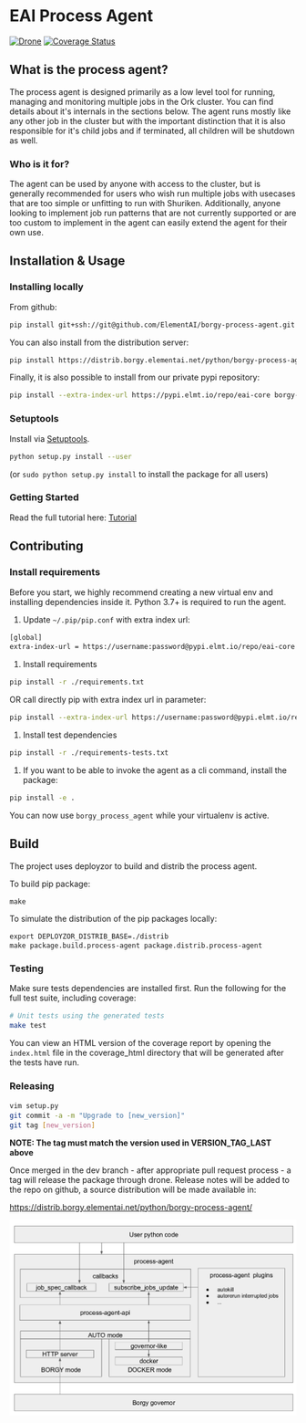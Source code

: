 # EAI Process Agent

[![Drone](https://drone.elementai.com:8443/api/badges/ElementAI/borgy-process-agent/status.svg?branch=dev)](https://drone.elementai.com:8443/ElementAI/borgy-process-agent)
[![Coverage Status](https://coveralls.io/repos/github/ElementAI/borgy-process-agent/badge.svg?branch=master&t=zqIPKC)](https://coveralls.io/github/ElementAI/borgy-process-agent)

## What is the process agent?
The process agent is designed primarily as a low level tool for running, managing and monitoring multiple jobs in the
Ork cluster. You can find details about it's internals in the sections below.
The agent runs mostly like any other job in the cluster but with the important distinction that it is also
responsible for it's child jobs and if terminated, all children will be shutdown as well.

### Who is it for?
The agent can be used by anyone with access to the cluster, but is generally recommended for users who wish
run multiple jobs with usecases that are too simple or unfitting to run with Shuriken. Additionally, anyone looking
to implement job run patterns that are not currently supported or are too custom to implement in the agent can
easily extend the agent for their own use.

## Installation & Usage

### Installing locally

From github:
```sh
pip install git+ssh://git@github.com/ElementAI/borgy-process-agent.git
```

You can also install from the distribution server:
```sh
pip install https://distrib.borgy.elementai.net/python/borgy-process-agent/borgy-process-agent-[version].tar.gz
```

Finally, it is also possible to install from our private pypi repository:

```sh
pip install --extra-index-url https://pypi.elmt.io/repo/eai-core borgy-process-agent==[version]
```

### Setuptools

Install via [Setuptools](https://pypi.python.org/pypi/setuptools).

```sh
python setup.py install --user
```
(or `sudo python setup.py install` to install the package for all users)


### Getting Started

Read the full tutorial here: [Tutorial](tutorial.md)

## Contributing

### Install requirements

Before you start, we highly recommend creating a new virtual env and installing dependencies inside it.
Python 3.7+ is required to run the agent.

1. Update `~/.pip/pip.conf` with extra index url:
```sh
[global]
extra-index-url = https://username:password@pypi.elmt.io/repo/eai-core
```
1. Install requirements
```sh
pip install -r ./requirements.txt
```
OR call directly pip with extra index url in parameter:
```sh
pip install --extra-index-url https://username:password@pypi.elmt.io/repo/eai-core -r ./requirements.txt
```
1. Install test dependencies
```sh
pip install -r ./requirements-tests.txt
```
1. If you want to be able to invoke the agent as a cli command, install the package:
```sh
pip install -e .
```
You can now use `borgy_process_agent` while your virtualenv is active.

## Build

The project uses deployzor to build and distrib the process agent.

To build pip package:
```
make
```

To simulate the distribution of the pip packages locally:
```
export DEPLOYZOR_DISTRIB_BASE=./distrib
make package.build.process-agent package.distrib.process-agent
```


### Testing

Make sure tests dependencies are installed first.
Run the following for the full test suite, including coverage:

```sh
# Unit tests using the generated tests
make test
```
You can view an HTML version of the coverage report by opening the `index.html` file in the
coverage_html directory that will be generated after the tests have run.

### Releasing

```sh
vim setup.py
git commit -a -m "Upgrade to [new_version]"
git tag [new_version]
```

**NOTE: The tag must match the version used in VERSION_TAG_LAST above**

Once merged in the dev branch - after appropriate pull request process - a tag will
release the package through drone. Release notes will be added to the repo on github,
a source distribution will be made available in:

https://distrib.borgy.elementai.net/python/borgy-process-agent/


![Process agent schema](./docs/process-agent.png)
